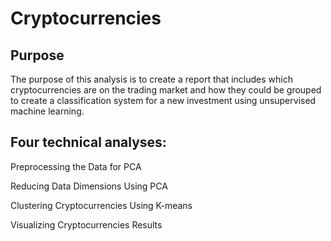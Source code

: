 # Cryptocurrencies

## Purpose
The purpose of this analysis is to create a report that includes which cryptocurrencies are on the trading market and how they could be grouped to create a classification system for a new investment using unsupervised machine learning. 

## Four technical analyses:

Preprocessing the Data for PCA

Reducing Data Dimensions Using PCA

Clustering Cryptocurrencies Using K-means

Visualizing Cryptocurrencies Results
